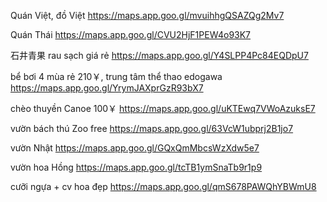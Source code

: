 Quán Việt, đồ Việt
https://maps.app.goo.gl/mvuihhgQSAZQg2Mv7

Quán Thái
https://maps.app.goo.gl/CVU2HjF1PEW4o93K7

石井青果 rau sạch giá rẻ
https://maps.app.goo.gl/Y4SLPP4Pc84EQDpU7

bể bơi 4 mùa rẻ 210￥, trung tâm thể thao edogawa
https://maps.app.goo.gl/YrymJAXprGzR93bX7

chèo thuyền Canoe 100￥
https://maps.app.goo.gl/uKTEwq7VWoAzuksE7

vườn bách thú Zoo free
https://maps.app.goo.gl/63VcW1ubprj2B1jo7

vườn Nhật
https://maps.app.goo.gl/GQxQmMbcsWzXdw5e7

vườn hoa Hồng
https://maps.app.goo.gl/tcTB1ymSnaTb9r1p9

cưỡi ngựa + cv hoa đẹp
https://maps.app.goo.gl/qmS678PAWQhYBWmU8

